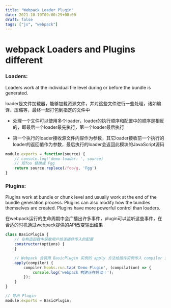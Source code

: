 ```yaml
---
title: "Webpack Loader Plugin"
date: 2021-10-19T09:00:29+08:00
draft: false
tags: ["js", "webpack"]
---
```


# webpack Loaders and Plugins different

### Loaders:

Loaders work at the individual file level during or before the bundle is generated.

loader是文件加载器，能够加载资源文件，并对这些文件进行一些处理，诸如编译、压缩等，最终一起打包到指定的文件中

- 处理一个文件可以使用多个loader，loader的执行顺序和配置中的顺序是相反的，即最后一个loader最先执行，第一个loader最后执行

- 第一个执行的loader接收源文件内容作为参数，其它loader接收前一个执行的loader的返回值作为参数，最后执行的loader会返回此模块的JavaScript源码

```js
module.exports = function(source) {
    // console.log('demo-loader: ', source)
    // 把foo 替换成 Fgg
    return source.replace(/foo/g, 'Fgg')
}
```


### Plugins:

Plugins work at bundle or chunk level and usually work at the end of the bundle generation process. Plugins can also modify how the bundles themselves are created. Plugins have more powerful control than loaders.

在webpack运行的生命周期中会广播出许多事件，plugin可以监听这些事件，在合适的时机通过webpack提供的API改变输出结果

```js
class BasicPlugin {
    // 在构造函数中获取用户给该插件传入的配置
    constructor(options) {
    }

    // Webpack 会调用 BasicPlugin 实例的 apply 方法给插件实例传入 compiler 对象
    apply(compiler) {
        compiler.hooks.run.tap('Demo Plugin', (compilation) => {
            console.log('webpack 构建正在启动！');
        });
    }
}

// 导出 Plugin
module.exports = BasicPlugin;
```